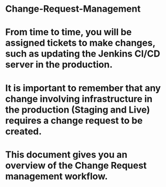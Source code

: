 # Change-Request-Management

# From time to time, you will be assigned tickets to make changes, such as updating the Jenkins CI/CD server in the production. 


# It is important to remember that any change involving infrastructure in the production (Staging and Live) requires a change request to be created. 


# This document gives you an overview of the Change Request management workflow.

